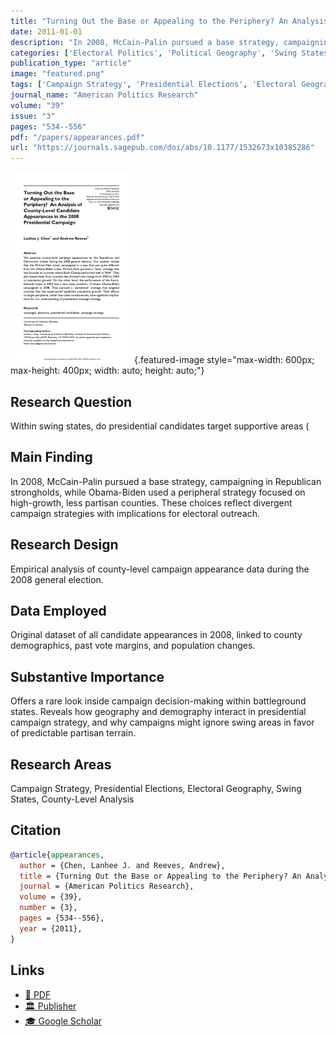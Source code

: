 ```yaml
---
title: "Turning Out the Base or Appealing to the Periphery? An Analysis of County-Level Candidate Appearances in the 2008 Presidential Campaign"
date: 2011-01-01
description: "In 2008, McCain-Palin pursued a base strategy, campaigning in Republican strongholds, while Obama-Biden used a peripheral strategy focused on high-growth, less partisan counties. These choices reflect divergent campaign strategies with implications for electoral outreach."
categories: ['Electoral Politics', 'Political Geography', 'Swing States', 'County-Level Analysis']
publication_type: "article"
image: "featured.png"
tags: ['Campaign Strategy', 'Presidential Elections', 'Electoral Geography', 'Swing States', 'County-Level Analysis']
journal_name: "American Politics Research"
volume: "39"
issue: "3"
pages: "534--556"
pdf: "/papers/appearances.pdf"
url: "https://journals.sagepub.com/doi/abs/10.1177/1532673x10385286"
---
```


![](featured.png){.featured-image style="max-width: 600px; max-height: 400px; width: auto; height: auto;"}

## Research Question

Within swing states, do presidential candidates target supportive areas (

## Main Finding

In 2008, McCain-Palin pursued a base strategy, campaigning in Republican strongholds, while Obama-Biden used a peripheral strategy focused on high-growth, less partisan counties. These choices reflect divergent campaign strategies with implications for electoral outreach.

## Research Design

Empirical analysis of county-level campaign appearance data during the 2008 general election.

## Data Employed

Original dataset of all candidate appearances in 2008, linked to county demographics, past vote margins, and population changes.

## Substantive Importance

Offers a rare look inside campaign decision-making within battleground states. Reveals how geography and demography interact in presidential campaign strategy, and why campaigns might ignore swing areas in favor of predictable partisan terrain.

## Research Areas

Campaign Strategy, Presidential Elections, Electoral Geography, Swing States, County-Level Analysis

## Citation

```bibtex
@article{appearances,
  author = {Chen, Lanhee J. and Reeves, Andrew},
  title = {Turning Out the Base or Appealing to the Periphery? An Analysis of County-Level Candidate Appearances in the 2008 Presidential Campaign},
  journal = {American Politics Research},
  volume = {39},
  number = {3},
  pages = {534--556},
  year = {2011},
}
```

## Links

- [📄 PDF](/papers/appearances.pdf)
- [🏛️ Publisher](https://journals.sagepub.com/doi/abs/10.1177/1532673x10385286)
- [🎓 Google Scholar](https://scholar.google.com/scholar?q=Turning%20Out%20the%20Base%20or%20Appealing%20to%20the%20Periphery%3F%20An%20Analysis%20of%20County-Level%20Candidate%20Appearances%20in%20the%202008%20Presidential%20Campaign)